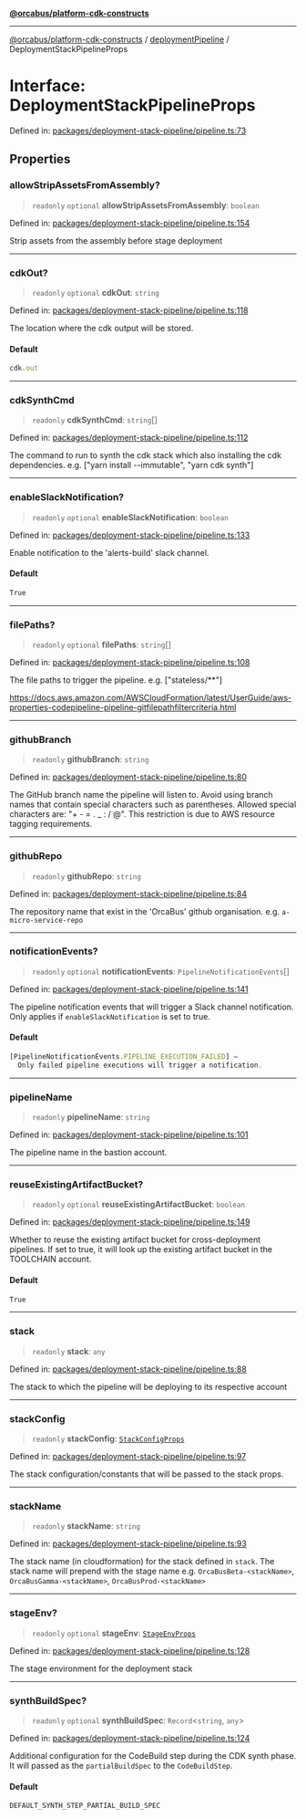 [**@orcabus/platform-cdk-constructs**](../../../../README.md)

***

[@orcabus/platform-cdk-constructs](../../../../README.md) / [deploymentPipeline](../README.md) / DeploymentStackPipelineProps

# Interface: DeploymentStackPipelineProps

Defined in: [packages/deployment-stack-pipeline/pipeline.ts:73](https://github.com/OrcaBus/platform-cdk-constructs/blob/main/packages/deployment-stack-pipeline/pipeline.ts#L73)

## Properties

### allowStripAssetsFromAssembly?

> `readonly` `optional` **allowStripAssetsFromAssembly**: `boolean`

Defined in: [packages/deployment-stack-pipeline/pipeline.ts:154](https://github.com/OrcaBus/platform-cdk-constructs/blob/main/packages/deployment-stack-pipeline/pipeline.ts#L154)

Strip assets from the assembly before stage deployment

***

### cdkOut?

> `readonly` `optional` **cdkOut**: `string`

Defined in: [packages/deployment-stack-pipeline/pipeline.ts:118](https://github.com/OrcaBus/platform-cdk-constructs/blob/main/packages/deployment-stack-pipeline/pipeline.ts#L118)

The location where the cdk output will be stored.

#### Default

```ts
cdk.out
```

***

### cdkSynthCmd

> `readonly` **cdkSynthCmd**: `string`[]

Defined in: [packages/deployment-stack-pipeline/pipeline.ts:112](https://github.com/OrcaBus/platform-cdk-constructs/blob/main/packages/deployment-stack-pipeline/pipeline.ts#L112)

The command to run to synth the cdk stack which also installing the cdk dependencies. e.g. ["yarn install --immutable", "yarn cdk synth"]

***

### enableSlackNotification?

> `readonly` `optional` **enableSlackNotification**: `boolean`

Defined in: [packages/deployment-stack-pipeline/pipeline.ts:133](https://github.com/OrcaBus/platform-cdk-constructs/blob/main/packages/deployment-stack-pipeline/pipeline.ts#L133)

Enable notification to the 'alerts-build' slack channel.

#### Default

```ts
True
```

***

### filePaths?

> `readonly` `optional` **filePaths**: `string`[]

Defined in: [packages/deployment-stack-pipeline/pipeline.ts:108](https://github.com/OrcaBus/platform-cdk-constructs/blob/main/packages/deployment-stack-pipeline/pipeline.ts#L108)

The file paths to trigger the pipeline. e.g. ["stateless/**"]

https://docs.aws.amazon.com/AWSCloudFormation/latest/UserGuide/aws-properties-codepipeline-pipeline-gitfilepathfiltercriteria.html

***

### githubBranch

> `readonly` **githubBranch**: `string`

Defined in: [packages/deployment-stack-pipeline/pipeline.ts:80](https://github.com/OrcaBus/platform-cdk-constructs/blob/main/packages/deployment-stack-pipeline/pipeline.ts#L80)

The GitHub branch name the pipeline will listen to.
Avoid using branch names that contain special characters such as parentheses.
Allowed special characters are: "+ - = . _ : / @".
This restriction is due to AWS resource tagging requirements.

***

### githubRepo

> `readonly` **githubRepo**: `string`

Defined in: [packages/deployment-stack-pipeline/pipeline.ts:84](https://github.com/OrcaBus/platform-cdk-constructs/blob/main/packages/deployment-stack-pipeline/pipeline.ts#L84)

The repository name that exist in the 'OrcaBus' github organisation. e.g. `a-micro-service-repo`

***

### notificationEvents?

> `readonly` `optional` **notificationEvents**: `PipelineNotificationEvents`[]

Defined in: [packages/deployment-stack-pipeline/pipeline.ts:141](https://github.com/OrcaBus/platform-cdk-constructs/blob/main/packages/deployment-stack-pipeline/pipeline.ts#L141)

The pipeline notification events that will trigger a Slack channel notification.
Only applies if `enableSlackNotification` is set to true.

#### Default

```ts
[PipelineNotificationEvents.PIPELINE_EXECUTION_FAILED] –
  Only failed pipeline executions will trigger a notification.
```

***

### pipelineName

> `readonly` **pipelineName**: `string`

Defined in: [packages/deployment-stack-pipeline/pipeline.ts:101](https://github.com/OrcaBus/platform-cdk-constructs/blob/main/packages/deployment-stack-pipeline/pipeline.ts#L101)

The pipeline name in the bastion account.

***

### reuseExistingArtifactBucket?

> `readonly` `optional` **reuseExistingArtifactBucket**: `boolean`

Defined in: [packages/deployment-stack-pipeline/pipeline.ts:149](https://github.com/OrcaBus/platform-cdk-constructs/blob/main/packages/deployment-stack-pipeline/pipeline.ts#L149)

Whether to reuse the existing artifact bucket for cross-deployment pipelines.
If set to true, it will look up the existing artifact bucket in the TOOLCHAIN account.

#### Default

```ts
True
```

***

### stack

> `readonly` **stack**: `any`

Defined in: [packages/deployment-stack-pipeline/pipeline.ts:88](https://github.com/OrcaBus/platform-cdk-constructs/blob/main/packages/deployment-stack-pipeline/pipeline.ts#L88)

The stack to which the pipeline will be deploying to its respective account

***

### stackConfig

> `readonly` **stackConfig**: [`StackConfigProps`](StackConfigProps.md)

Defined in: [packages/deployment-stack-pipeline/pipeline.ts:97](https://github.com/OrcaBus/platform-cdk-constructs/blob/main/packages/deployment-stack-pipeline/pipeline.ts#L97)

The stack configuration/constants that will be passed to the stack props.

***

### stackName

> `readonly` **stackName**: `string`

Defined in: [packages/deployment-stack-pipeline/pipeline.ts:93](https://github.com/OrcaBus/platform-cdk-constructs/blob/main/packages/deployment-stack-pipeline/pipeline.ts#L93)

The stack name (in cloudformation) for the stack defined in `stack`. The stack name will prepend with the stage
name e.g. `OrcaBusBeta-<stackName>`, `OrcaBusGamma-<stackName>`, `OrcaBusProd-<stackName>`

***

### stageEnv?

> `readonly` `optional` **stageEnv**: [`StageEnvProps`](StageEnvProps.md)

Defined in: [packages/deployment-stack-pipeline/pipeline.ts:128](https://github.com/OrcaBus/platform-cdk-constructs/blob/main/packages/deployment-stack-pipeline/pipeline.ts#L128)

The stage environment for the deployment stack

***

### synthBuildSpec?

> `readonly` `optional` **synthBuildSpec**: `Record`\<`string`, `any`\>

Defined in: [packages/deployment-stack-pipeline/pipeline.ts:124](https://github.com/OrcaBus/platform-cdk-constructs/blob/main/packages/deployment-stack-pipeline/pipeline.ts#L124)

Additional configuration for the CodeBuild step during the CDK synth phase. It will passed as the `partialBuildSpec` to the `CodeBuildStep`.

#### Default

```ts
DEFAULT_SYNTH_STEP_PARTIAL_BUILD_SPEC
```
